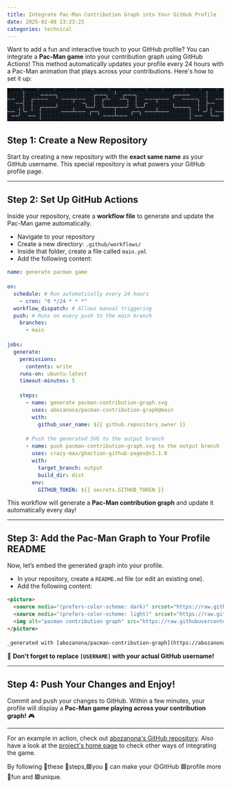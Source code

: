 ```yaml
---
title: Integrate Pac-Man Contribution Graph into Your GitHub Profile
date: 2025-02-08 23:23:23
categories: technical
---
```


Want to add a fun and interactive touch to your GitHub profile? You can integrate a **Pac-Man game** into your contribution graph using GitHub Actions! This method automatically updates your profile every 24 hours with a Pac-Man animation that plays across your contributions. Here's how to set it up:

<!--more-->

<img loading="lazy" src="https://raw.githubusercontent.com/abozanona/abozanona/output/pacman-contribution-graph-dark.svg"/>

## **Step 1: Create a New Repository**

Start by creating a new repository with the **exact same name** as your GitHub username. This special repository is what powers your GitHub profile page.

---

## **Step 2: Set Up GitHub Actions**

Inside your repository, create a **workflow file** to generate and update the Pac-Man game automatically.

- Navigate to your repository
- Create a new directory: `.github/workflows/`
- Inside that folder, create a file called `main.yml`
- Add the following content:

```yaml
name: generate pacman game

on:
  schedule: # Run automatically every 24 hours
    - cron: "0 */24 * * *"
  workflow_dispatch: # Allows manual triggering
  push: # Runs on every push to the main branch
    branches:
      - main

jobs:
  generate:
    permissions:
      contents: write
    runs-on: ubuntu-latest
    timeout-minutes: 5

    steps:
      - name: generate pacman-contribution-graph.svg
        uses: abozanona/pacman-contribution-graph@main
        with:
          github_user_name: ${{ github.repository_owner }}

      # Push the generated SVG to the output branch
      - name: push pacman-contribution-graph.svg to the output branch
        uses: crazy-max/ghaction-github-pages@v3.1.0
        with:
          target_branch: output
          build_dir: dist
        env:
          GITHUB_TOKEN: ${{ secrets.GITHUB_TOKEN }}
```

This workflow will generate a **Pac-Man contribution graph** and update it automatically every day!

---

## **Step 3: Add the Pac-Man Graph to Your Profile README**

Now, let’s embed the generated graph into your profile.

- In your repository, create a `README.md` file (or edit an existing one).
- Add the following content:

```markdown
<picture>
  <source media="(prefers-color-scheme: dark)" srcset="https://raw.githubusercontent.com/[USERNAME]/[USERNAME]/output/pacman-contribution-graph-dark.svg">
  <source media="(prefers-color-scheme: light)" srcset="https://raw.githubusercontent.com/[USERNAME]/[USERNAME]/output/pacman-contribution-graph.svg">
  <img alt="pacman contribution graph" src="https://raw.githubusercontent.com/[USERNAME]/[USERNAME]/output/pacman-contribution-graph.svg">
</picture>

_generated with [abozanona/pacman-contribution-graph](https://abozanona.github.io/pacman-contribution-graph/)_
```

📌 **Don't forget to replace `[USERNAME]` with your actual GitHub username!**

---

## **Step 4: Push Your Changes and Enjoy!**

Commit and push your changes to GitHub. Within a few minutes, your profile will display a **Pac-Man game playing across your contribution graph!** 🎮

---

For an example in action, check out [abozanona's GitHub repository](https://github.com/abozanona). Also have a look at the [project's home page](https://abozanona.github.io/pacman-contribution-graph/) to check other ways of integrating the game.

By following 👻these 👻steps,🟩you 👻 can make your 🟡GitHub 🟩profile more 👻fun and 🟩unique.
